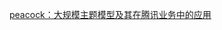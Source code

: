[peacock：大规模主题模型及其在腾讯业务中的应用](http://www.flickering.cn/nlp/2015/03/peacock%EF%BC%9A%E5%A4%A7%E8%A7%84%E6%A8%A1%E4%B8%BB%E9%A2%98%E6%A8%A1%E5%9E%8B%E5%8F%8A%E5%85%B6%E5%9C%A8%E8%85%BE%E8%AE%AF%E4%B8%9A%E5%8A%A1%E4%B8%AD%E7%9A%84%E5%BA%94%E7%94%A8/)  

